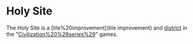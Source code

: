 # Holy Site

The Holy Site is a [tile%20improvement](tile improvement) and [district](district) in the "[Civilization%20%28series%29](Civilization)" games.